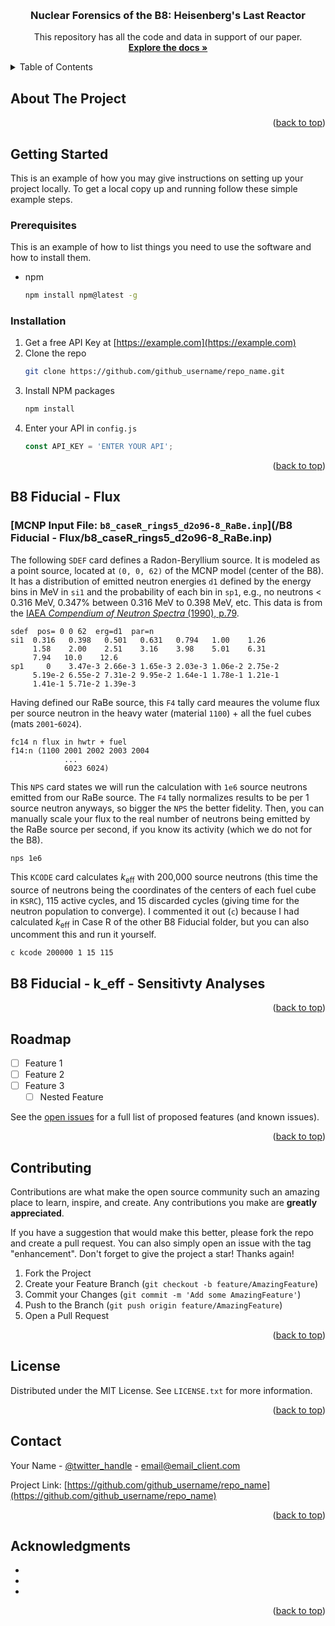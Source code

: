 <!-- Improved compatibility of back to top link: See: https://github.com/othneildrew/Best-README-Template/pull/73 -->
<a id="readme-top"></a>

<!-- PROJECT LOGO -->
<br />
<h3 align="center">Nuclear Forensics of the B8: Heisenberg's Last Reactor</h3>

  <p align="center">
    This repository has all the code and data in support of our paper.
    <br />
    <a href="https://github.com/github_username/repo_name"><strong>Explore the docs »</strong></a>
  </p>
</div>



<!-- TABLE OF CONTENTS -->
<details>
  <summary>Table of Contents</summary>
  <ol>
    <li>
      <a href="#about-the-project">About The Project</a>
      <ul>
        <li><a href="#built-with">Built With</a></li>
      </ul>
    </li>
    <li>
      <a href="#getting-started">Getting Started</a>
      <ul>
        <li><a href="#prerequisites">Prerequisites</a></li>
        <li><a href="#installation">Installation</a></li>
      </ul>
    </li>
    <li><a href="#usage">Usage</a></li>
    <li><a href="#roadmap">Roadmap</a></li>
    <li><a href="#contributing">Contributing</a></li>
    <li><a href="#license">License</a></li>
    <li><a href="#contact">Contact</a></li>
    <li><a href="#acknowledgments">Acknowledgments</a></li>
  </ol>
</details>



<!-- ABOUT THE PROJECT -->
## About The Project

<p align="right">(<a href="#readme-top">back to top</a>)</p>


<!-- GETTING STARTED -->
## Getting Started

This is an example of how you may give instructions on setting up your project locally.
To get a local copy up and running follow these simple example steps.

### Prerequisites

This is an example of how to list things you need to use the software and how to install them.
* npm
  ```sh
  npm install npm@latest -g
  ```

### Installation

1. Get a free API Key at [https://example.com](https://example.com)
2. Clone the repo
   ```sh
   git clone https://github.com/github_username/repo_name.git
   ```
3. Install NPM packages
   ```sh
   npm install
   ```
4. Enter your API in `config.js`
   ```js
   const API_KEY = 'ENTER YOUR API';
   ```

<p align="right">(<a href="#readme-top">back to top</a>)</p>



## B8 Fiducial - Flux

### [MCNP Input File: `b8_caseR_rings5_d2o96-8_RaBe.inp`](/B8 Fiducial - Flux/b8_caseR_rings5_d2o96-8_RaBe.inp)

The following `SDEF` card defines a Radon-Beryllium source. It is modeled as a point source, located at `(0, 0, 62)` of the MCNP model (center of the B8). It has a distribution of emitted neutron energies `d1` defined by the energy bins in MeV in `si1` and the probability of each bin in `sp1`, e.g., no neutrons < 0.316 MeV, 0.347% between 0.316 MeV to 0.398 MeV, etc. This data is from the [IAEA <i>Compendium of Neutron Spectra</i> (1990), p.79](inis.iaea.org/collection/NCLCollectionStore/_Public/21/092/21092101.pdf). 
```
sdef  pos= 0 0 62  erg=d1  par=n
si1  0.316   0.398   0.501   0.631   0.794   1.00    1.26
     1.58    2.00    2.51    3.16    3.98    5.01    6.31
     7.94   10.0    12.6 
sp1     0    3.47e-3 2.66e-3 1.65e-3 2.03e-3 1.06e-2 2.75e-2 
     5.19e-2 6.55e-2 7.31e-2 9.95e-2 1.64e-1 1.78e-1 1.21e-1
     1.41e-1 5.71e-2 1.39e-3 
```

Having defined our RaBe source, this `F4` tally card meaures the volume flux per source neutron in the heavy water (material `1100`) + all the fuel cubes (mats `2001`-`6024`).
```
fc14 n flux in hwtr + fuel
f14:n (1100 2001 2002 2003 2004
            ...
            6023 6024)
```

This `NPS` card states we will run the calculation with `1e6` source neutrons emitted from our RaBe source. The `F4` tally normalizes results to be per 1 source neutron anyways, so bigger the `NPS` the better fidelity. Then, you can manually scale your flux to the real number of neutrons being emitted by the RaBe source per second, if you know its activity (which we do not for the B8).
```
nps 1e6
```

This `KCODE` card calculates $k_\text{eff}$ with 200,000 source neutrons (this time the source of neutrons being the coordinates of the centers of each fuel cube in `KSRC`), 115 active cycles, and 15 discarded cycles (giving time for the neutron population to converge). I commented it out (`c`) because I had calculated $k_\text{eff}$ in Case R of the other B8 Fiducial folder, but you can also uncomment this and run it yourself.
```
c kcode 200000 1 15 115
```


## B8 Fiducial - k_eff - Sensitivty Analyses





<p align="right">(<a href="#readme-top">back to top</a>)</p>



<!-- ROADMAP -->
## Roadmap

- [ ] Feature 1
- [ ] Feature 2
- [ ] Feature 3
    - [ ] Nested Feature

See the [open issues](https://github.com/github_username/repo_name/issues) for a full list of proposed features (and known issues).

<p align="right">(<a href="#readme-top">back to top</a>)</p>



<!-- CONTRIBUTING -->
## Contributing

Contributions are what make the open source community such an amazing place to learn, inspire, and create. Any contributions you make are **greatly appreciated**.

If you have a suggestion that would make this better, please fork the repo and create a pull request. You can also simply open an issue with the tag "enhancement".
Don't forget to give the project a star! Thanks again!

1. Fork the Project
2. Create your Feature Branch (`git checkout -b feature/AmazingFeature`)
3. Commit your Changes (`git commit -m 'Add some AmazingFeature'`)
4. Push to the Branch (`git push origin feature/AmazingFeature`)
5. Open a Pull Request

<p align="right">(<a href="#readme-top">back to top</a>)</p>



<!-- LICENSE -->
## License

Distributed under the MIT License. See `LICENSE.txt` for more information.

<p align="right">(<a href="#readme-top">back to top</a>)</p>



<!-- CONTACT -->
## Contact

Your Name - [@twitter_handle](https://twitter.com/twitter_handle) - email@email_client.com

Project Link: [https://github.com/github_username/repo_name](https://github.com/github_username/repo_name)

<p align="right">(<a href="#readme-top">back to top</a>)</p>



<!-- ACKNOWLEDGMENTS -->
## Acknowledgments

* []()
* []()
* []()

<p align="right">(<a href="#readme-top">back to top</a>)</p>



<!-- MARKDOWN LINKS & IMAGES -->
<!-- https://www.markdownguide.org/basic-syntax/#reference-style-links -->
[contributors-shield]: https://img.shields.io/github/contributors/github_username/repo_name.svg?style=for-the-badge
[contributors-url]: https://github.com/github_username/repo_name/graphs/contributors
[forks-shield]: https://img.shields.io/github/forks/github_username/repo_name.svg?style=for-the-badge
[forks-url]: https://github.com/github_username/repo_name/network/members
[stars-shield]: https://img.shields.io/github/stars/github_username/repo_name.svg?style=for-the-badge
[stars-url]: https://github.com/github_username/repo_name/stargazers
[issues-shield]: https://img.shields.io/github/issues/github_username/repo_name.svg?style=for-the-badge
[issues-url]: https://github.com/github_username/repo_name/issues
[license-shield]: https://img.shields.io/github/license/github_username/repo_name.svg?style=for-the-badge
[license-url]: https://github.com/github_username/repo_name/blob/master/LICENSE.txt
[linkedin-shield]: https://img.shields.io/badge/-LinkedIn-black.svg?style=for-the-badge&logo=linkedin&colorB=555
[linkedin-url]: https://linkedin.com/in/linkedin_username
[product-screenshot]: images/screenshot.png
[Next.js]: https://img.shields.io/badge/next.js-000000?style=for-the-badge&logo=nextdotjs&logoColor=white
[Next-url]: https://nextjs.org/
[React.js]: https://img.shields.io/badge/React-20232A?style=for-the-badge&logo=react&logoColor=61DAFB
[React-url]: https://reactjs.org/
[Vue.js]: https://img.shields.io/badge/Vue.js-35495E?style=for-the-badge&logo=vuedotjs&logoColor=4FC08D
[Vue-url]: https://vuejs.org/
[Angular.io]: https://img.shields.io/badge/Angular-DD0031?style=for-the-badge&logo=angular&logoColor=white
[Angular-url]: https://angular.io/
[Svelte.dev]: https://img.shields.io/badge/Svelte-4A4A55?style=for-the-badge&logo=svelte&logoColor=FF3E00
[Svelte-url]: https://svelte.dev/
[Laravel.com]: https://img.shields.io/badge/Laravel-FF2D20?style=for-the-badge&logo=laravel&logoColor=white
[Laravel-url]: https://laravel.com
[Bootstrap.com]: https://img.shields.io/badge/Bootstrap-563D7C?style=for-the-badge&logo=bootstrap&logoColor=white
[Bootstrap-url]: https://getbootstrap.com
[JQuery.com]: https://img.shields.io/badge/jQuery-0769AD?style=for-the-badge&logo=jquery&logoColor=white
[JQuery-url]: https://jquery.com 